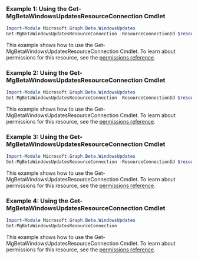 ### Example 1: Using the Get-MgBetaWindowsUpdatesResourceConnection Cmdlet
```powershell
Import-Module Microsoft.Graph.Beta.WindowsUpdates
Get-MgBetaWindowsUpdatesResourceConnection -ResourceConnectionId $resourceConnectionId
```
This example shows how to use the Get-MgBetaWindowsUpdatesResourceConnection Cmdlet.
To learn about permissions for this resource, see the [permissions reference](/graph/permissions-reference).
### Example 2: Using the Get-MgBetaWindowsUpdatesResourceConnection Cmdlet
```powershell
Import-Module Microsoft.Graph.Beta.WindowsUpdates
Get-MgBetaWindowsUpdatesResourceConnection -ResourceConnectionId $resourceConnectionId
```
This example shows how to use the Get-MgBetaWindowsUpdatesResourceConnection Cmdlet.
To learn about permissions for this resource, see the [permissions reference](/graph/permissions-reference).
### Example 3: Using the Get-MgBetaWindowsUpdatesResourceConnection Cmdlet
```powershell
Import-Module Microsoft.Graph.Beta.WindowsUpdates
Get-MgBetaWindowsUpdatesResourceConnection -ResourceConnectionId $resourceConnectionId
```
This example shows how to use the Get-MgBetaWindowsUpdatesResourceConnection Cmdlet.
To learn about permissions for this resource, see the [permissions reference](/graph/permissions-reference).
### Example 4: Using the Get-MgBetaWindowsUpdatesResourceConnection Cmdlet
```powershell
Import-Module Microsoft.Graph.Beta.WindowsUpdates
Get-MgBetaWindowsUpdatesResourceConnection
```
This example shows how to use the Get-MgBetaWindowsUpdatesResourceConnection Cmdlet.
To learn about permissions for this resource, see the [permissions reference](/graph/permissions-reference).
